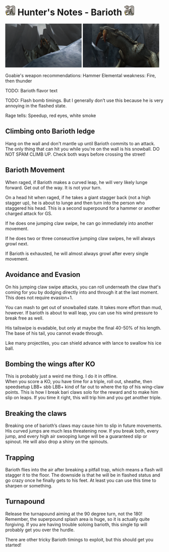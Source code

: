 # <img src="icons/barioth.png" width="32px"> Hunter's Notes - Barioth <img src="icons/barioth.png" width="32px">
<p float="left">
<img src="images/barioth.png" width="48%">
<img src="images/barioth-roar.png" width="48%">
<p float="left">  
Goabie's weapon recommendations: Hammer  
Elemental weakness: Fire, then thunder

TODO: Barioth flavor text

TODO: Flash bomb timings. But I generally don’t use this because he is very annoying in the flashed state.

Rage tells: Speedup, red eyes, white smoke

## Climbing onto Barioth ledge
Hang on the wall and don't mantle up until Barioth commits to an attack. The only thing that can hit you while you're on the wall is his snowball. DO NOT SPAM CLIMB UP. Check both ways before crossing the street!

## Barioth Movement
When raged, if Barioth makes a curved leap, he will very likely lunge forward. Get out of the way. It is not your turn.

On a head hit when raged, if he takes a giant stagger back (not a high stagger up), he is about to lunge and then turn into the person who staggered his head. This is a second superpound for a hammer or another charged attack for GS.

If he does one jumping claw swipe, he can go immediately into another movement.

If he does two or three conseuctive jumping claw swipes, he will always growl next.

If Barioth is exhausted, he will almost always growl after every single movement.

## Avoidance and Evasion

On his jumping claw swipe attacks, you can roll underneath the claw that's coming for you by dodging directly into and through it at the last moment. This does not require evasion+1.

You can mash to get out of snowballed state. It takes more effort than mud, however. If barioth is about to wall leap, you can use his wind pressure to break free as well.

His tailswipe is evadable, but only at maybe the final 40-50% of his length. The base of his tail, you cannot evade through.

Like many projectiles, you can shield advance with lance to swallow his ice ball.

## Bombing the wings after KO
This is probably just a weird me thing. I do it in offline.   \
When you score a KO, you have time for a triple, roll out, sheathe, then speedsetup LBB+ sbb LBB+ kind of far out to where the tip of his wing-claw points. This is how I break bari claws solo for the reward and to make him slip on leaps. If you time it right, this will trip him and you get another triple. 

## Breaking the claws
Breaking one of barioth’s claws may cause him to slip in future movements. His curved jumps are much less threatening now. If you break both, every jump, and every high air swooping lunge will be a guaranteed slip or spinout. He will also drop a shiny on the spinouts.

## Trapping
Barioth flies into the air after breaking a pitfall trap, which means a flash will stagger it to the floor. The downside is that he will be in flashed status and go crazy once he finally gets to his feet. At least you can use this time to sharpen or something.

## Turnapound
Release the turnapound aiming at the 90 degree turn, not the 180! Remember, the superpound splash area is huge, so it is actually quite forgiving. If you are having trouble soloing barioth, this single tip will probably get you over the hurdle.

There are other tricky Barioth timings to exploit, but this should get you started!

